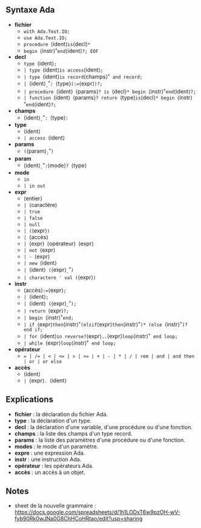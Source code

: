 ## Syntaxe Ada

* **fichier**
    * `with Ada.Text.IO;`
    * `use Ada.Text.IO;`
    * `procedure `&#x27E8;ident&#x27E9;` is `&#x27E8;decl&#x27E9;`*`
    * `begin `&#x27E8;instr&#x27E9;<sup>`+`</sup>` end `&#x27E8;ident&#x27E9;`?; EOF`
* **decl**
    * `type `&#x27E8;ident&#x27E9;`;`
    * `| type `&#x27E8;ident&#x27E9;` is access `&#x27E8;ident&#x27E9;`;`
    * `| type `&#x27E8;ident&#x27E9;` is record `&#x27E8;champs&#x27E9;<sup>`+`</sup>` and record;`
    * `| `&#x27E8;ident&#x27E9;<sub>`,`</sub><sup>`+`</sup>`: `&#x27E8;type&#x27E9;` (:= `&#x27E8;expr&#x27E9;`)?;`
    * `| procedure `&#x27E8;ident&#x27E9;` `&#x27E8;params&#x27E9;`? is `&#x27E8;decl&#x27E9;`* begin `&#x27E8;instr&#x27E9;<sup>`+`</sup>` end `&#x27E8;ident&#x27E9;`?;`
    * `| function `&#x27E8;ident&#x27E9;` `&#x27E8;params&#x27E9;`? return `&#x27E8;type&#x27E9;` is `&#x27E8;decl&#x27E9;`* begin `&#x27E8;instr&#x27E9;<sup>`+`</sup>` end `&#x27E8;ident&#x27E9;`?;`
* **champs**
    * &#x27E8;ident&#x27E9;<sub>`,`</sub><sup>`+`</sup>`: `&#x27E8;type&#x27E9;`:`
* **type**
    * &#x27E8;ident&#x27E9;
    * `| access `&#x27E8;ident&#x27E9;
* **params**
    * `(`&#x27E8;param&#x27E9;<sub>`;`</sub><sup>`+`</sup>`)`
* **param**    
    * &#x27E8;ident&#x27E9;<sub>`,`</sub><sup>`+`</sup>` : `&#x27E8;mode&#x27E9;`? `&#x27E8;type&#x27E9;
* **mode**
    * `in`
    * `| in out`
* **expr**
    * &#x27E8;entier&#x27E9;
    * `| `&#x27E8;caractère&#x27E9;
    * `| true`
    * `| false`
    * `| null`
    * `| (`&#x27E8;expr&#x27E9;`)`
    * `| `&#x27E8;accès&#x27E9;
    * `| `&#x27E8;expr&#x27E9;` `&#x27E8;opérateur&#x27E9;` `&#x27E8;expr&#x27E9;
    * `| not `&#x27E8;expr&#x27E9;
    * `| - `&#x27E8;expr&#x27E9;
    * `| new `&#x27E8;ident&#x27E9;
    * `| `&#x27E8;ident&#x27E9;` (`&#x27E8;expr&#x27E9;<sub>`,`</sub><sup>`+`</sup>`)`
    * `| charactere ' val (`&#x27E8;expr&#x27E9;`)`
* **instr**
    * &#x27E8;accès&#x27E9;` := `&#x27E8;expr&#x27E9;`;`
    * `| `&#x27E8;ident&#x27E9;`;`
    * `| `&#x27E8;ident&#x27E9;` (`&#x27E8;expr&#x27E9;<sub>`,`</sub><sup>`+`</sup>`);`
    * `| return `&#x27E8;expr&#x27E9;`?;`
    * `| begin `&#x27E8;instr&#x27E9;<sup>`+`</sup>`end;`
    * `| if `&#x27E8;expr&#x27E9;` then `&#x27E8;instr&#x27E9;<sup>`+`</sup>` (elsif `&#x27E8;expr&#x27E9;` then `&#x27E8;instr&#x27E9;<sup>`+`</sup>`)* (else `&#x27E8;instr&#x27E9;<sup>`+`</sup>`)? end if;`
    * `| for `&#x27E8;ident&#x27E9;` in reverse? `&#x27E8;expr&#x27E9;`..`&#x27E8;expr&#x27E9;` loop `&#x27E8;instr&#x27E9;<sup>`+`</sup>` end loop;`
    * `| while `&#x27E8;expr&#x27E9;` loop `&#x27E8;instr&#x27E9;<sup>`+`</sup>` end loop;`
* **opérateur**
    + `= | /= | < | <= | > | >= | + | - | * | / | rem | and | and then | or | or else`
* **accès**
    *  &#x27E8;ident&#x27E9;
    * `| `&#x27E8;expr&#x27E9;`. `&#x27E8;ident&#x27E9;

## Explications

* **fichier** : la déclaration du fichier Ada.
* **type** : la déclaration d'un type.
* **decl** : la déclaration d'une variable, d'une procédure ou d'une fonction.
* **champs** : la liste des champs d'un type record.
* **params** : la liste des paramètres d'une procédure ou d'une fonction.
* **modes** : le mode d'un paramètre.
* **expre** : une expression Ada.
* **instr** : une instruction Ada.
* **opérateur** : les opérateurs Ada.
* **accès** : un accès à un objet.

## Notes

* sheet de la nouvelle grammaire : https://docs.google.com/spreadsheets/d/1h1LODxT6w9pzOH-wV-fyb90Rk0wJNa0G8ChHCoHRtao/edit?usp=sharing
